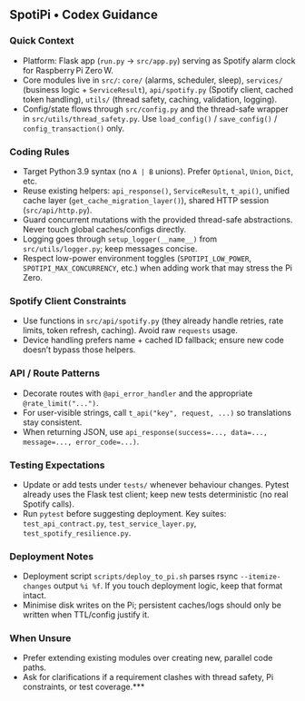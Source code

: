 ## SpotiPi • Codex Guidance

### Quick Context
- Platform: Flask app (`run.py` → `src/app.py`) serving as Spotify alarm clock for Raspberry Pi Zero W.
- Core modules live in `src/`: `core/` (alarms, scheduler, sleep), `services/` (business logic + `ServiceResult`), `api/spotify.py` (Spotify client, cached token handling), `utils/` (thread safety, caching, validation, logging).
- Config/state flows through `src/config.py` and the thread-safe wrapper in `src/utils/thread_safety.py`. Use `load_config()` / `save_config()` / `config_transaction()` only.

### Coding Rules
- Target Python 3.9 syntax (no `A | B` unions). Prefer `Optional`, `Union`, `Dict`, etc.
- Reuse existing helpers: `api_response()`, `ServiceResult`, `t_api()`, unified cache layer (`get_cache_migration_layer()`), shared HTTP session (`src/api/http.py`).
- Guard concurrent mutations with the provided thread-safe abstractions. Never touch global caches/configs directly.
- Logging goes through `setup_logger(__name__)` from `src/utils/logger.py`; keep messages concise.
- Respect low-power environment toggles (`SPOTIPI_LOW_POWER`, `SPOTIPI_MAX_CONCURRENCY`, etc.) when adding work that may stress the Pi Zero.

### Spotify Client Constraints
- Use functions in `src/api/spotify.py` (they already handle retries, rate limits, token refresh, caching). Avoid raw `requests` usage.
- Device handling prefers name + cached ID fallback; ensure new code doesn’t bypass those helpers.

### API / Route Patterns
- Decorate routes with `@api_error_handler` and the appropriate `@rate_limit("...")`.
- For user-visible strings, call `t_api("key", request, ...)` so translations stay consistent.
- When returning JSON, use `api_response(success=..., data=..., message=..., error_code=...)`.

### Testing Expectations
- Update or add tests under `tests/` whenever behaviour changes. Pytest already uses the Flask test client; keep new tests deterministic (no real Spotify calls).
- Run `pytest` before suggesting deployment. Key suites: `test_api_contract.py`, `test_service_layer.py`, `test_spotify_resilience.py`.

### Deployment Notes
- Deployment script `scripts/deploy_to_pi.sh` parses rsync `--itemize-changes` output `%i %f`. If you touch deployment logic, keep that format intact.
- Minimise disk writes on the Pi; persistent caches/logs should only be written when TTL/config justify it.

### When Unsure
- Prefer extending existing modules over creating new, parallel code paths.
- Ask for clarifications if a requirement clashes with thread safety, Pi constraints, or test coverage.***

